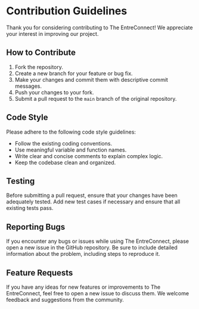 # Contribution Guidelines

Thank you for considering contributing to The EntreConnect! We appreciate your interest in improving our project.

## How to Contribute

1. Fork the repository.
2. Create a new branch for your feature or bug fix.
3. Make your changes and commit them with descriptive commit messages.
4. Push your changes to your fork.
5. Submit a pull request to the `main` branch of the original repository.

## Code Style

Please adhere to the following code style guidelines:

- Follow the existing coding conventions.
- Use meaningful variable and function names.
- Write clear and concise comments to explain complex logic.
- Keep the codebase clean and organized.

## Testing

Before submitting a pull request, ensure that your changes have been adequately tested. Add new test cases if necessary and ensure that all existing tests pass.

## Reporting Bugs

If you encounter any bugs or issues while using The EntreConnect, please open a new issue in the GitHub repository. Be sure to include detailed information about the problem, including steps to reproduce it.

## Feature Requests

If you have any ideas for new features or improvements to The EntreConnect, feel free to open a new issue to discuss them. We welcome feedback and suggestions from the community.
